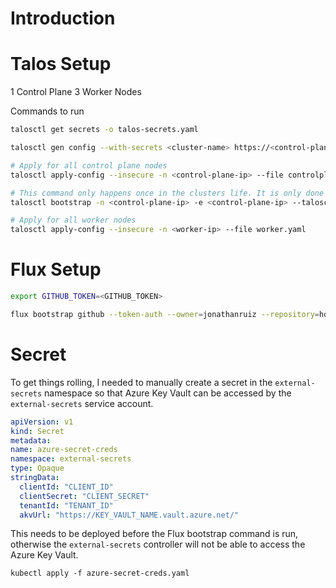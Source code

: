 # Introduction

# Talos Setup

1 Control Plane
3 Worker Nodes

Commands to run

```bash
talosctl get secrets -o talos-secrets.yaml

talosctl gen config --with-secrets <cluster-name> https://<control-plane-ip>:6443

# Apply for all control plane nodes
talosctl apply-config --insecure -n <control-plane-ip> --file controlplane.yaml

# This command only happens once in the clusters life. It is only done for the first control plane node. Do not apply for future control plane nodes, let alone worker nodes.
talosctl bootstrap -n <control-plane-ip> -e <control-plane-ip> --talosconfig ./talosconfig

# Apply for all worker nodes
talosctl apply-config --insecure -n <worker-ip> --file worker.yaml
```

# Flux Setup

```bash
export GITHUB_TOKEN=<GITHUB_TOKEN>

flux bootstrap github --token-auth --owner=jonathanruiz --repository=homelab --branch=main --path=./clusters/staging --personal

```

# Secret

To get things rolling, I needed to manually create a secret in the `external-secrets` namespace so that Azure Key Vault can be accessed by the `external-secrets` service account.

```yaml
apiVersion: v1
kind: Secret
metadata:
name: azure-secret-creds
namespace: external-secrets
type: Opaque
stringData:
  clientId: "CLIENT_ID"
  clientSecret: "CLIENT_SECRET"
  tenantId: "TENANT_ID"
  akvUrl: "https://KEY_VAULT_NAME.vault.azure.net/"
```

This needs to be deployed before the Flux bootstrap command is run, otherwise the `external-secrets` controller will not be able to access the Azure Key Vault.

```
kubectl apply -f azure-secret-creds.yaml
```

